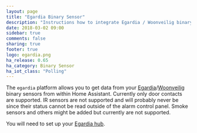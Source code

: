 ```yaml
---
layout: page
title: "Egardia Binary Sensor"
description: "Instructions how to integrate Egardia / Woonveilig binary sensors into Home Assistant."
date: 2018-03-02 09:00
sidebar: true
comments: false
sharing: true
footer: true
logo: egardia.png
ha_release: 0.65
ha_category: Binary Sensor
ha_iot_class: "Polling"
---
```


The `egardia` platform allows you to get data from your [Egardia](http://www.egardia.com)/[Woonveilig](http://www.woonveilig.nl) binary sensors from within Home Assistant. 
Currently only door contacts are supported. IR sensors are not supported and will probably never be since their status cannot be read outside of the alarm control panel. Smoke sensors and others might be added but currently are not supported.

You will need to set up your [Egardia hub](/components/egardia/).
